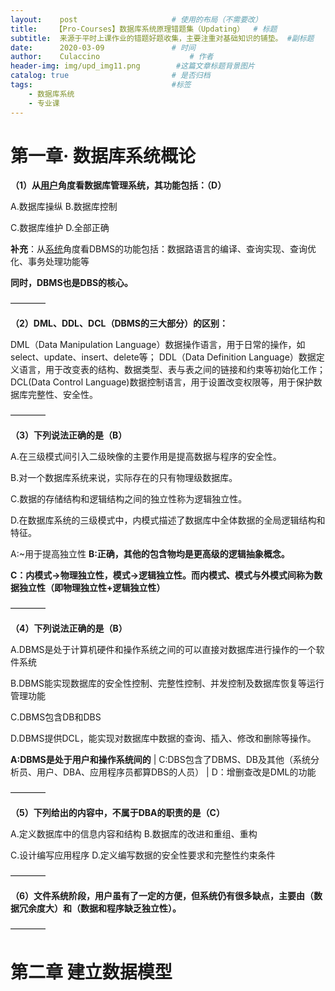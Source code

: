 ```yaml
---
layout:    post   				    # 使用的布局（不需要改）
title:    【Pro-Courses】数据库系统原理错题集（Updating）  # 标题 
subtitle:  来源于平时上课作业的错题好题收集，主要注重对基础知识的铺垫。 #副标题
date:      2020-03-09 				# 时间
author:    Culaccino					# 作者
header-img: img/upd_img11.png        #这篇文章标题背景图片
catalog: true 						# 是否归档
tags:								#标签
    - 数据库系统
    - 专业课
---
```




# 第一章· 数据库系统概论

**（1）从<u>用户</u>角度看数据库管理系统，其功能包括：（D）**

A.数据库操纵		B.数据库控制

C.数据库维护		D.全部正确

**补充**：从<u>系统</u>角度看DBMS的功能包括：数据路语言的编译、查询实现、查询优化、事务处理功能等

**同时，DBMS也是DBS的核心。**

————

**（2）DML、DDL、DCL（DBMS的三大部分）的区别：**

DML（Data Manipulation Language）数据操作语言，用于日常的操作，如select、update、insert、delete等；  DDL（Data Definition Language）数据定义语言，用于改变表的结构、数据类型、表与表之间的链接和约束等初始化工作；  DCL(Data Control Language)数据控制语言，用于设置改变权限等，用于保护数据库完整性、安全性。

————

**（3）下列说法正确的是（B）**

A.在三级模式间引入二级映像的主要作用是提高数据与程序的安全性。

B.对一个数据库系统来说，实际存在的只有物理级数据库。

C.数据的存储结构和逻辑结构之间的独立性称为逻辑独立性。

D.在数据库系统的三级模式中，内模式描述了数据库中全体数据的全局逻辑结构和特征。

A:~用于提高独立性     **B:正确，其他的包含物均是更高级的逻辑抽象概念。**

**C：内模式->物理独立性，模式->逻辑独立性。而内模式、模式与外模式间称为数据独立性（即物理独立性+逻辑独立性）**

————

**（4）下列说法正确的是（B）**

A.DBMS是处于计算机硬件和操作系统之间的可以直接对数据库进行操作的一个软件系统

B.DBMS能实现数据库的安全性控制、完整性控制、并发控制及数据库恢复等运行管理功能

C.DBMS包含DB和DBS

D.DBMS提供DCL，能实现对数据库中数据的查询、插入、修改和删除等操作。

**A:DBMS是处于用户和操作系统间的**   |  C:DBS包含了DBMS、DB及其他（系统分析员、用户、DBA、应用程序员都算DBS的人员）  |  D：增删查改是DML的功能

————

**（5）下列给出的内容中，不属于DBA的职责的是（C）**

A.定义数据库中的信息内容和结构			B.数据库的改进和重组、重构

C.设计编写应用程序							  	D.定义编写数据的安全性要求和完整性约束条件

————

**（6）文件系统阶段，用户虽有了一定的方便，但系统仍有很多缺点，主要由（数据冗余度大）和（数据和程序缺乏独立性）。**

————

# 第二章 建立数据模型



